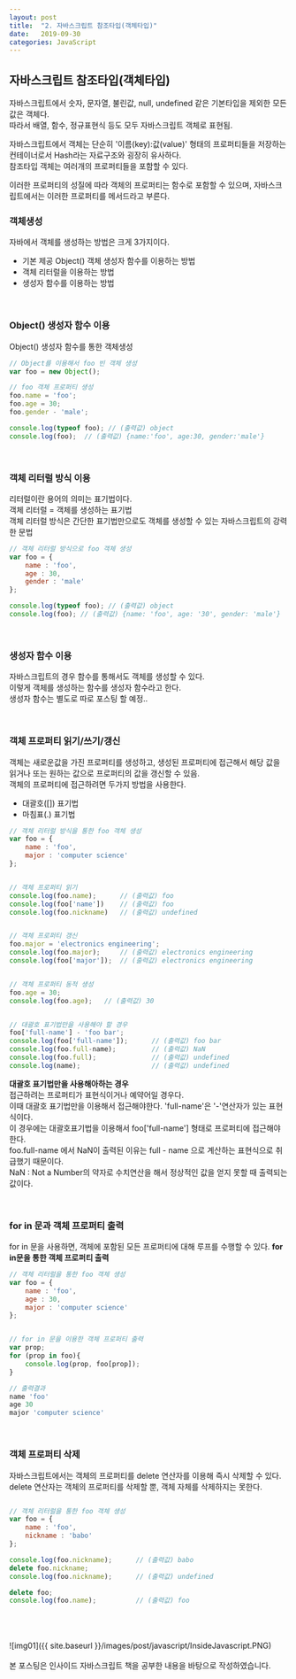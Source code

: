 ```yaml
---
layout: post
title:  "2. 자바스크립트 참조타입(객체타입)"
date:   2019-09-30
categories: JavaScript
---  
```

## 자바스크립트 참조타입(객체타입)  
자바스크립트에서 숫자, 문자열, 불린값, null, undefined 같은 기본타입을 제외한 모든 값은 객체다.  
따라서 배열, 함수, 정규표현식 등도 모두 자바스크립트 객체로 표현됨.  
  
자바스크립트에서 객체는 단순히 '이름(key):값(value)' 형태의 프로퍼티들을 저장하는 컨테이너로서 Hash라는 자료구조와 굉장히 유사하다.  
참조타입 객체는 여러개의 프로퍼티들을 포함할 수 있다.  
  
이러한 프로퍼티의 성질에 따라 객체의 프로퍼티는 함수로 포함할 수 있으며, 자바스크립트에서는 이러한 프로퍼티를 메서드라고 부른다.  
  

### 객체생성  
자바에서 객체를 생성하는 방법은 크게 3가지이다.  
- 기본 제공 Object() 객체 생성자 함수를 이용하는 방법  
- 객체 리터럴을 이용하는 방법  
- 생성자 함수를 이용하는 방법  
  
<br>
  
### Object() 생성자 함수 이용  
Object() 생성자 함수를 통한 객체생성  
```javascript
// Object를 이용해서 foo 빈 객체 생성
var foo = new Object();

// foo 객체 프로퍼티 생성
foo.name = 'foo';
foo.age = 30;
foo.gender - 'male';

console.log(typeof foo); // (출력값) object
console.log(foo);  // (출력값) {name:'foo', age:30, gender:'male'}
```   
  
<br>
  
### 객체 리터럴 방식 이용  
리터럴이란 용어의 의미는 표기법이다.  
객체 리터럴 = 객체를 생성하는 표기법  
객체 리터럴 방식은 간단한 표기법만으로도 객체를 생성할 수 있는 자바스크립트의 강력한 문법  
```javascript
// 객체 리터럴 방식으로 foo 객체 생성
var foo = {
	name : 'foo',
	age : 30,
	gender : 'male'
};

console.log(typeof foo); // (출력값) object
console.log(foo); // (출력값) {name: 'foo', age: '30', gender: 'male'}
```
  
<br>
  
### 생성자 함수 이용  
자바스크립트의 경우 함수를 통해서도 객체를 생성할 수 있다.  
이렇게 객체를 생성하는 함수를 생성자 함수라고 한다.  
생성자 함수는 별도로 따로 포스팅 할 예정..  
  
<br>
  
### 객체 프로퍼티 읽기/쓰기/갱신  
객체는 새로운값을 가진 프로퍼티를 생성하고, 생성된 프로퍼티에 접근해서 해당 값을 읽거나 또는 원하는 값으로 프로퍼티의 값을 갱신할 수 있음.  
객체의 프로퍼티에 접근하려면 두가지 방법을 사용한다.  
- 대괄호([]) 표기법
- 마침표(.) 표기법
  
```javascript
// 객체 리터럴 방식을 통한 foo 객체 생성  
var foo = {
	name : 'foo',
	major : 'computer science'
};


// 객체 프로퍼티 읽기
console.log(foo.name);		// (출력값) foo
console.log(foo['name'])	// (출력값) foo
console.log(foo.nickname)	// (출력값) undefined


// 객체 프로퍼티 갱신
foo.major = 'electronics engineering';
console.log(foo.major);		// (출력값) electronics engineering
console.log(foo['major']);	// (출력값) electronics engineering


// 객체 프로퍼티 동적 생성
foo.age = 30;
console.log(foo.age);	// (출력값) 30


// 대괄호 표기법만을 사용해야 할 경우 
foo['full-name'] - 'foo bar';
console.log(foo['full-name']);		// (출력값) foo bar
console.log(foo.full-name);			// (출력값) NaN
console.log(foo.full);				// (출력값) undefined
console.log(name);					// (출력값) undefined


```
**대괄호 표기법만을 사용해아하는 경우**  
접근하려는 프로퍼티가 표현식이거나 예약어일 경우다.  
이때 대괄호 표기법만을 이용해서 접근해야한다. 'full-name'은  '-'연산자가 있는 표현식이다.  
이 경우에는 대괄호표기법을 이용해서 foo['full-name'] 형태로 프로퍼티에 접근해야한다.  
foo.full-name 에서 NaN이 출력된 이유는 full - name 으로 계산하는 표현식으로 취급했기 때문이다.  
NaN : Not a Number의 약자로 수치연산을 해서 정상적인 값을 얻지 못할 때 출력되는 값이다.  
  
<br>
  
### for in 문과 객체 프로퍼티 출력  
for in 문을 사용하면, 객체에 포함된 모든 프로퍼티에 대해 루프를 수행할 수 있다.
**for in문을 통한 객체 프로퍼티 출력**
```javascript
// 객체 리터럴을 통한 foo 객체 생성
var foo = {
	name : 'foo',
	age : 30,
	major : 'computer science'
};


// for in 문을 이용한 객체 프로퍼티 출력 
var prop;
for (prop in foo){
	console.log(prop, foo[prop]);
}
``` 

```javascript
// 출력결과
name 'foo'
age 30
major 'computer science'
```
  
<br>
  
### 객체 프로퍼티 삭제  
자바스크립트에서는 객체의 프로퍼티를 delete 연산자를 이용해 즉시 삭제할 수 있다.  
delete 연산자는 객체의 프로퍼티를 삭제할 뿐, 객체 자체를 삭제하지는 못한다.  
```javascript

// 객체 리터럴을 통한 foo 객체 생성
var foo = {
	name : 'foo',
	nickname : 'babo'
};

console.log(foo.nickname);		// (출력값) babo
delete foo.nickname;
console.log(foo.nickname);		// (출력값) undefined

delete foo;
console.log(foo.name);			// (출력값) foo
```
  
  
  
<br>
<br>
<br>
![img01]({{ site.baseurl }}/images/post/javascript/InsideJavascript.PNG)<br>
<br>
본 포스팅은 인사이드 자바스크립트 책을 공부한 내용을 바탕으로 작성하였습니다.<br>
<br>
<br>
<br>